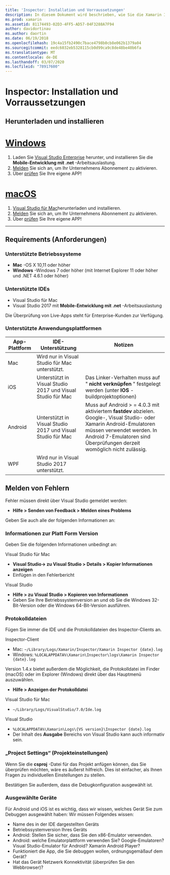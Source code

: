 ```yaml
---
title: 'Inspector: Installation und Vorraussetzungen'
description: In diesem Dokument wird beschrieben, wie Sie die Xamarin Inspector installieren und die unterstützten Betriebssysteme, IDES und App-Plattformen erörtert werden.
ms.prod: xamarin
ms.assetid: 81174493-02D3-4FF5-AD57-04F3288A7F94
author: davidortinau
ms.author: daortin
ms.date: 06/19/2018
ms.openlocfilehash: 19c4a15fb2490c7bace4798b0cb8e062b1379a04
ms.sourcegitcommit: eedc6032eb5328115cb0d99ca9c8de48be40b6fa
ms.translationtype: MT
ms.contentlocale: de-DE
ms.lasthandoff: 03/07/2020
ms.locfileid: "78917600"
---
```

# <a name="inspector-installation-and-requirements"></a>Inspector: Installation und Vorraussetzungen

## <a name="download-and-installation"></a>Herunterladen und installieren

# <a name="windows"></a>[Windows](#tab/windows)

1. Laden Sie [Visual Studio Enterprise](https://visualstudio.microsoft.com/vs/) herunter, und installieren Sie die **Mobile-Entwicklung mit .net** -Arbeitsauslastung.
1. [Melden](https://docs.microsoft.com/visualstudio/ide/signing-in-to-visual-studio) Sie sich an, um Ihr Unternehmens Abonnement zu aktivieren.
1. Über [prüfen](~/tools/inspector/inspect.md) Sie Ihre eigene APP!

# <a name="macos"></a>[macOS](#tab/macos)

1. [Visual Studio für Mac](https://visualstudio.microsoft.com/vs/mac/)herunterladen und installieren.
1. [Melden](https://docs.microsoft.com/visualstudio/mac/activation) Sie sich an, um Ihr Unternehmens Abonnement zu aktivieren.
1. Über [prüfen](~/tools/inspector/inspect.md) Sie Ihre eigene APP!

-----

## <a name="requirements"></a>Requirements (Anforderungen)

### <a name="supported-operating-systems"></a>Unterstützte Betriebssysteme

- **Mac** -OS X 10,11 oder höher
- **Windows** -Windows 7 oder höher (mit Internet Explorer 11 oder höher und .NET 4.6.1 oder höher)

### <a name="supported-ides"></a>Unterstützte IDEs

- Visual Studio für Mac
- Visual Studio 2017 mit **Mobile-Entwicklung mit .net** -Arbeitsauslastung

Die Überprüfung von Live-Apps steht für Enterprise-Kunden zur Verfügung.

<a name="supported-platforms" />

### <a name="supported-app-platforms"></a>Unterstützte Anwendungsplattformen

|App-Plattform|IDE-Unterstützung|Notizen|
|--- |--- |--- |
|Mac|Wird nur in Visual Studio für Mac unterstützt.|
|iOS|Unterstützt in Visual Studio 2017 und Visual Studio für Mac| Das Linker-Verhalten muss auf " **nicht verknüpfen** " festgelegt werden (unter **IOS** -buildprojektoptionen) |
|Android|Unterstützt in Visual Studio 2017 und Visual Studio für Mac|Muss auf Android > = 4.0.3 mit aktiviertem **fastdev** abzielen.<br />Google-, Visual Studio- oder Xamarin Android-Emulatoren müssen verwendet werden. In Android 7-Emulatoren sind Überprüfungen derzeit womöglich nicht zulässig.|
|WPF|Wird nur in Visual Studio 2017 unterstützt.|

<a name="reporting-bugs" />

## <a name="reporting-bugs"></a>Melden von Fehlern

Fehler müssen direkt über Visual Studio gemeldet werden:

- **Hilfe > Senden von Feedback > Melden eines Problems**

Geben Sie auch alle der folgenden Informationen an:

### <a name="platform-version-information"></a>Informationen zur Platt Form Version

Geben Sie die folgenden Informationen unbedingt an:

Visual Studio für Mac

- **Visual Studio-> zu Visual Studio > Details > Kopier Informationen anzeigen**
- Einfügen in den Fehlerbericht

Visual Studio

- **Hilfe > zu Visual Studio > Kopieren von Informationen**
- Geben Sie Ihre Betriebssystemversion an und ob Sie die Windows 32-Bit-Version oder die Windows 64-Bit-Version ausführen.

### <a name="log-files"></a>Protokolldateien

Fügen Sie immer die IDE und die Protokolldateien des Inspector-Clients an.

Inspector-Client

- Mac: `~/Library/Logs/Xamarin/Inspector/Xamarin Inspector {date}.log`
- Windows: `%LOCALAPPDATA%\Xamarin\Inspector\logs\Xamarin Inspector {date}.log`

Version 1.4.x bietet außerdem die Möglichkeit, die Protokolldatei im Finder (macOS) oder im Explorer (Windows) direkt über das Hauptmenü auszuwählen.

- **Hilfe > Anzeigen der Protokolldatei**

Visual Studio für Mac

- `~/Library/Logs/VisualStudio/7.0/Ide.log`

Visual Studio

- `%LOCALAPPDATA%\Xamarin\Logs\{VS version}\Inspector {date}.log`
- Der Inhalt des **Ausgabe** Bereichs von Visual Studio kann auch informativ sein.

### <a name="project-settings"></a>„Project Settings“ (Projekteinstellungen)

Wenn Sie die **csproj** -Datei für das Projekt anfügen können, das Sie überprüfen möchten, wäre es äußerst hilfreich. Dies ist einfacher, als Ihnen Fragen zu individuellen Einstellungen zu stellen.

Bestätigen Sie außerdem, dass die Debugkonfiguration ausgewählt ist.

### <a name="selected-devices"></a>Ausgewählte Geräte

Für Android und iOS ist es wichtig, dass wir wissen, welches Gerät Sie zum Debuggen ausgewählt haben: Wir müssen Folgendes wissen:

- Name des in der IDE dargestellten Geräts
- Betriebssystemversion Ihres Geräts
- Android: Stellen Sie sicher, dass Sie den x86-Emulator verwenden.
- Android: welche Emulatorplattform verwenden Sie? Google-Emulatoren? Visual Studio-Emulator für Android? Xamarin Android Player?
- Funktioniert die App, die Sie debuggen wollen, ordnungsgemäßauf dem Gerät?
- Hat das Gerät Netzwerk Konnektivität (überprüfen Sie den Webbrowser)?

[client-bugs]: https://github.com/Microsoft/workbooks/issues/new

